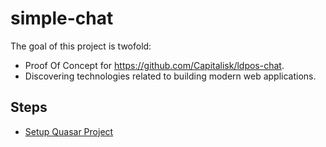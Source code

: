 # simple-chat

The goal of this project is twofold:

* Proof Of Concept for <https://github.com/Capitalisk/ldpos-chat>.
* Discovering technologies related to building modern web applications.

## Steps

* [Setup Quasar Project](file://doc/step01.md)
